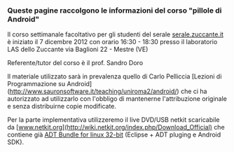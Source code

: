 ### Queste pagine raccolgono le informazioni del corso "pillole di Android"

Il corso settimanale facoltativo per gli studenti del serale
[serale.zuccante.it](http://serale.zuccante.it)
è iniziato il 7 dicembre 2012 con orario
16:30 - 18:30 presso il laboratorio LAS dello
Zuccante via Baglioni 22 - Mestre (VE)

Referente/tutor del corso è il prof. Sandro Doro

Il materiale utilizzato sarà in prevalenza quello di Carlo Pelliccia
[Lezioni di Programmazione su Android]
(http://www.sauronsoftware.it/teaching/uniroma2/android/)
che ci ha autorizzato ad utilizzarlo con l'obbligo di mantenerne
l'attribuzione originale e senza distribuirne copie modificate.

Per la parte implementativa utilizzeremo il live DVD/USB netkit scaricabile da
[www.netkit.org](http://wiki.netkit.org/index.php/Download_Official)
che contiene già
[ADT Bundle for linux 32-bit](http://dl.google.com/android/adt/adt-bundle-linux-x86.zip)
(Eclipse + ADT pluging e Android SDK).


